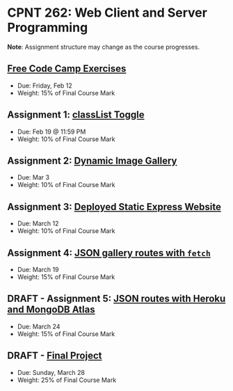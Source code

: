 # CPNT 262: Web Client and Server Programming
**Note**: Assignment structure may change as the course progresses.

## [Free Code Camp Exercises](exercises)
- Due: Friday, Feb 12
- Weight: 15% of Final Course Mark

## Assignment 1: [classList Toggle](https://github.com/sait-wbdv/assessments/tree/master/cpnt262/assignment-1)
- Due: Feb 19 @ 11:59 PM
- Weight: 10% of Final Course Mark

## Assignment 2: [Dynamic Image Gallery](https://github.com/sait-wbdv/assessments/tree/master/cpnt262/assignment-2)
- Due: Mar 3
- Weight: 10% of Final Course Mark

## Assignment 3: [Deployed Static Express Website](https://github.com/sait-wbdv/assessments/tree/master/cpnt262/assignment-3)
- Due: March 12
- Weight: 10% of Final Course Mark

## Assignment 4: [JSON gallery routes with `fetch`](https://github.com/sait-wbdv/assessments/tree/master/cpnt262/assignment-4)
- Due: March 19
- Weight: 15% of Final Course Mark

## DRAFT - Assignment 5: [JSON routes with Heroku and MongoDB Atlas](https://github.com/sait-wbdv/assessments/tree/master/cpnt262/assignment-5)
- Due: March 24
- Weight: 15% of Final Course Mark

## DRAFT - [Final Project](https://github.com/sait-wbdv/assessments/tree/master/cpnt262/final)
- Due: Sunday, March 28
- Weight: 25% of Final Course Mark